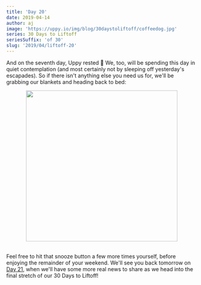 ```yaml
---
title: 'Day 20'
date: 2019-04-14
author: aj
image: 'https://uppy.io/img/blog/30daystoliftoff/coffeedog.jpg'
series: 30 Days to Liftoff
seriesSuffix: 'of 30'
slug: '2019/04/liftoff-20'
---
```


And on the seventh day, Uppy rested :angel: We, too, will be spending this day
in quiet contemplation (and most certainly not by sleeping off yesterday's
escapades). So if there isn't anything else you need us for, we'll be grabbing
our blankets and heading back to bed:

<!--truncate-->

<center><img width="400"  src="https://media.giphy.com/media/xC5LOq3LMQmqs/giphy.gif" /><br/><br/></center>

Feel free to hit that snooze button a few more times yourself, before enjoying
the remainder of your weekend. We'll see you back tomorrow on
[Day 21](/blog/2019/04/liftoff-21/), when we'll have some more real news to
share as we head into the final stretch of our 30 Days to Liftoff!
